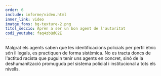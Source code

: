 ```yaml
---
order: 6
include: informe/video.html
inner_link: video
imatge_fons: bg-texture-2.png
titol_seccio: Aprèn a ser un bon agent de l'autoritat
codi_youtube: faq4zbQdO2E
---
```


Malgrat els agents saben que les identificacions policials per perfil ètnic són il·legals, es practiquen de forma sistèmica. No es tracta doncs de l'actitud racista que puguin tenir uns agents en concret, sinó de la deshumanització promuguda pel sistema policial i institucional a tots els nivells.
